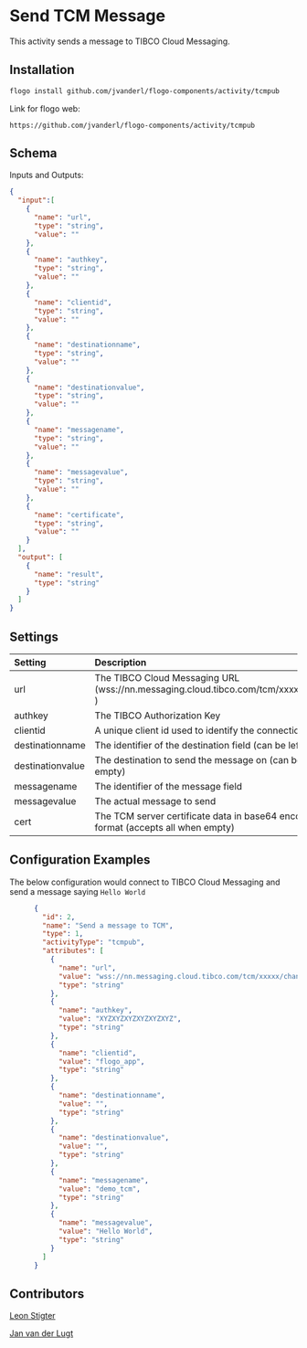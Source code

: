 
# Send TCM Message
This activity sends a message to TIBCO Cloud Messaging.

## Installation

```bash
flogo install github.com/jvanderl/flogo-components/activity/tcmpub
```
Link for flogo web:
```
https://github.com/jvanderl/flogo-components/activity/tcmpub
```

## Schema
Inputs and Outputs:

```json
{
  "input":[
    {
      "name": "url",
      "type": "string",
      "value": ""
    },
    {
      "name": "authkey",
      "type": "string",
      "value": ""
    },
    {
      "name": "clientid",
      "type": "string",
      "value": ""
    },
    {
      "name": "destinationname",
      "type": "string",
      "value": ""
    },
    {
      "name": "destinationvalue",
      "type": "string",
      "value": ""
    },
    {
      "name": "messagename",
      "type": "string",
      "value": ""
    },
    {
      "name": "messagevalue",
      "type": "string",
      "value": ""
    },
    {
      "name": "certificate",
      "type": "string",
      "value": ""
    }
  ],
  "output": [
    {
      "name": "result",
      "type": "string"
    }
  ]
}
```
## Settings
| Setting          | Description    |
|:-----------------|:---------------|
| url              | The TIBCO Cloud Messaging URL (wss://nn.messaging.cloud.tibco.com/tcm/xxxxx/channel ) |         
| authkey         | The TIBCO Authorization Key |
| clientid         | A unique client id used to identify the connection to TCM |         
| destinationname  | The identifier of the destination field (can be left empty) |
| destinationvalue | The destination to send the message on (can be left empty) |
| messagename      | The identifier of the message field |
| messagevalue     | The actual message to send |
| cert             | The TCM server certificate data in base64 encoded PEM format (accepts all when empty) |

## Configuration Examples
The below configuration would connect to TIBCO Cloud Messaging and send a message saying `Hello World`
```json
      {
        "id": 2,
        "name": "Send a message to TCM",
        "type": 1,
        "activityType": "tcmpub",
        "attributes": [
          {
            "name": "url",
            "value": "wss://nn.messaging.cloud.tibco.com/tcm/xxxxx/channel",
            "type": "string"
          },
          {
            "name": "authkey",
            "value": "XYZXYZXYZXYZXYZXYZ",
            "type": "string"
          },
          {
            "name": "clientid",
            "value": "flogo_app",
            "type": "string"
          },
          {
            "name": "destinationname",
            "value": "",
            "type": "string"
          },
          {
            "name": "destinationvalue",
            "value": "",
            "type": "string"
          },
          {
            "name": "messagename",
            "value": "demo_tcm",
            "type": "string"
          },
          {
            "name": "messagevalue",
            "value": "Hello World",
            "type": "string"
          }
        ]
      }
```

## Contributors
[Leon Stigter](https://github.com/retgits)

[Jan van der Lugt](https://github.com/jvanderl)
